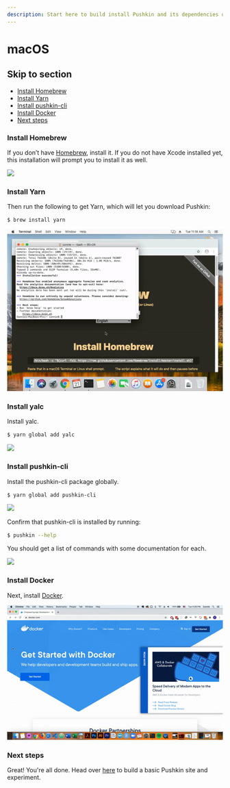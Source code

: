 ```yaml
---
description: Start here to build install Pushkin and its dependencies on macOS.
---
```


# macOS

## Skip to section

* [Install Homebrew](macos-install.md#install-homebrew)
* [Install Yarn](macos-install.md#install-yarn)
* [Install pushkin-cli](macos-install.md#install-pushkin-cli)
* [Install Docker](macos-install.md#install-docker)
* [Next steps](macos-install.md#next-steps)

### Install Homebrew

If you don’t have [Homebrew](https://brew.sh/), install it. If you do not have Xcode installed yet, this installation will prompt you to install it as well.

![](../../.gitbook/assets/ezgif.com-video-to-gif%20%281%29.gif)

### Install Yarn

Then run the following to get Yarn, which will let you download Pushkin:

```bash
$ brew install yarn
```

![](../../.gitbook/assets/ezgif.com-video-to-gif-2-%20%281%29.gif)

### Install yalc

Install yalc.

```bash
$ yarn global add yalc
```

![](../../.gitbook/assets/ezgif.com-video-to-gif-6-.gif)

### Install pushkin-cli

Install the pushkin-cli package globally.

```bash
$ yarn global add pushkin-cli
```



![](../../.gitbook/assets/ezgif.com-video-to-gif-3-%20%281%29.gif)

Confirm that pushkin-cli is installed by running:

```bash
$ pushkin --help
```

You should get a list of commands with some documentation for each.

![](../../.gitbook/assets/ezgif.com-video-to-gif-1-%20%281%29.gif)

### Install Docker

Next, install [Docker](https://docs.docker.com/install/).

![](../../.gitbook/assets/ezgif.com-video-to-gif-5-%20%281%29.gif)

### Next steps

Great! You're all done. Head over [here](../quickstart.md) to build a basic Pushkin site and experiment.

